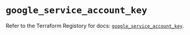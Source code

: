 # `google_service_account_key`

Refer to the Terraform Registory for docs: [`google_service_account_key`](https://registry.terraform.io/providers/hashicorp/google-beta/4.63.1/docs/resources/google_service_account_key).
